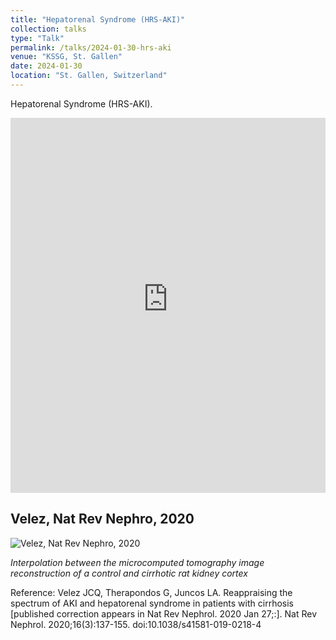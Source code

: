 ```yaml
---
title: "Hepatorenal Syndrome (HRS-AKI)"
collection: talks
type: "Talk"
permalink: /talks/2024-01-30-hrs-aki
venue: "KSSG, St. Gallen"
date: 2024-01-30
location: "St. Gallen, Switzerland"
---
```


Hepatorenal Syndrome (HRS-AKI). 

<iframe src="https://unigech-my.sharepoint.com/personal/julian_klug_etu_unige_ch/_layouts/15/Doc.aspx?sourcedoc={81d98595-cc8d-43ab-b39b-e461fdeb5eb2}&amp;action=embedview&amp;wdAr=1.7777777777777777&amp;wdEaaCheck=0" width="100%" height="600px" frameborder="0">This is an embedded <a target="_blank" href="https://office.com">Microsoft Office</a> presentation, powered by <a target="_blank" href="https://office.com/webapps">Office</a>.</iframe>

Velez, Nat Rev Nephro, 2020
-

![Velez, Nat Rev Nephro, 2020](../images/random/cirrhotic_and_non_cirrhotic_cortex_interpolation.gif)

_Interpolation between the microcomputed tomography image reconstruction of a control and cirrhotic rat kidney cortex_


Reference: Velez JCQ, Therapondos G, Juncos LA. Reappraising the spectrum of AKI and hepatorenal syndrome in patients with cirrhosis [published correction appears in Nat Rev Nephrol. 2020 Jan 27;:]. Nat Rev Nephrol. 2020;16(3):137-155. doi:10.1038/s41581-019-0218-4
